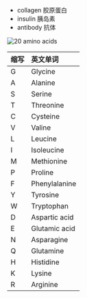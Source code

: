 - collagen 胶原蛋白
- insulin 胰岛素
- antibody 抗体

![20 amino acids](https://ooo.0o0.ooo/2016/09/12/57d62084d09d9.jpg)

| 缩写 | 英文单词 |
|:---|:---|
|G|Glycine|
|A|Alanine|
|S|Serine|
|T|Threonine|
|C|Cysteine|
|V|Valine|
|L|Leucine|
|I|Isoleucine|
|M|Methionine|
|P|Proline|
|F|Phenylalanine|
|Y|Tyrosine|
|W|Tryptophan|
|D|Aspartic acid|
|E|Glutamic acid|
|N|Asparagine|
|Q|Glutamine|
|H|Histidine|
|K|Lysine|
|R|Arginine|
